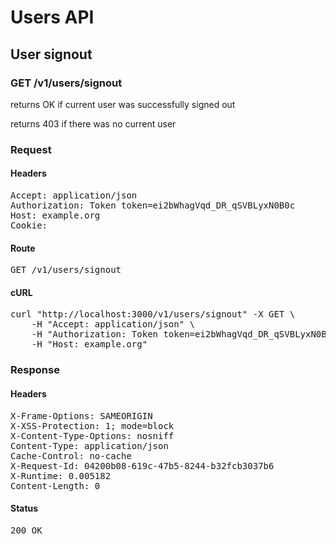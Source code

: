 # Users API

## User signout

### GET /v1/users/signout

returns OK if current user was successfully signed out

returns 403 if there was no current user
### Request

#### Headers

<pre>Accept: application/json
Authorization: Token token=ei2bWhagVqd_DR_qSVBLyxN0B0c
Host: example.org
Cookie: </pre>

#### Route

<pre>GET /v1/users/signout</pre>

#### cURL

<pre class="request">curl &quot;http://localhost:3000/v1/users/signout&quot; -X GET \
	-H &quot;Accept: application/json&quot; \
	-H &quot;Authorization: Token token=ei2bWhagVqd_DR_qSVBLyxN0B0c&quot; \
	-H &quot;Host: example.org&quot;</pre>

### Response

#### Headers

<pre>X-Frame-Options: SAMEORIGIN
X-XSS-Protection: 1; mode=block
X-Content-Type-Options: nosniff
Content-Type: application/json
Cache-Control: no-cache
X-Request-Id: 04200b08-619c-47b5-8244-b32fcb3037b6
X-Runtime: 0.005182
Content-Length: 0</pre>

#### Status

<pre>200 OK</pre>

